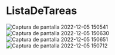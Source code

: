 # ListaDeTareas
![Captura de pantalla 2022-12-05 150541](https://user-images.githubusercontent.com/117450061/205671191-08c52217-4c4a-47e8-bb10-e466599f4f15.png)
![Captura de pantalla 2022-12-05 150630](https://user-images.githubusercontent.com/117450061/205671203-7986eea2-d489-4410-acdb-a47e0fcafff9.png)
![Captura de pantalla 2022-12-05 150651](https://user-images.githubusercontent.com/117450061/205671223-8323e2ff-9848-4696-92c9-4c974333fea2.png)
![Captura de pantalla 2022-12-05 150712](https://user-images.githubusercontent.com/117450061/205671230-ff45d798-a304-4c84-83c9-0ae64f2db20d.png)

